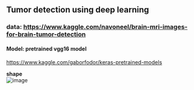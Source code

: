 ## Tumor detection using deep learning  
### data: https://www.kaggle.com/navoneel/brain-mri-images-for-brain-tumor-detection  

#### Model: pretrained vgg16 model  
https://www.kaggle.com/gaborfodor/keras-pretrained-models  

**shape**   
![image](https://user-images.githubusercontent.com/29765855/76061692-6ff9e480-5fc7-11ea-8b07-3156d38cb53f.png)  

